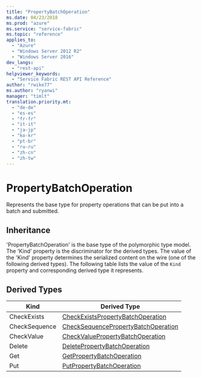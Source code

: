 ```yaml
---
title: "PropertyBatchOperation"
ms.date: 04/23/2018
ms.prod: "azure"
ms.service: "service-fabric"
ms.topic: "reference"
applies_to: 
  - "Azure"
  - "Windows Server 2012 R2"
  - "Windows Server 2016"
dev_langs: 
  - "rest-api"
helpviewer_keywords: 
  - "Service Fabric REST API Reference"
author: "rwike77"
ms.author: "ryanwi"
manager: "timlt"
translation.priority.mt: 
  - "de-de"
  - "es-es"
  - "fr-fr"
  - "it-it"
  - "ja-jp"
  - "ko-kr"
  - "pt-br"
  - "ru-ru"
  - "zh-cn"
  - "zh-tw"
---
```

# PropertyBatchOperation

Represents the base type for property operations that can be put into a batch and submitted.
## Inheritance

'PropertyBatchOperation' is the base type of the polymorphic type model. The 'Kind' property is the discriminator for the derived types. 
The value of the 'Kind' property determines the serialized content on the wire (one of the following derived types). 
The following table lists the value of the `Kind` property and corresponding derived type it represents.
## Derived Types

| Kind | Derived Type |
| --- | --- | 
| CheckExists | [CheckExistsPropertyBatchOperation](sfclient-v62-model-checkexistspropertybatchoperation.md) |
| CheckSequence | [CheckSequencePropertyBatchOperation](sfclient-v62-model-checksequencepropertybatchoperation.md) |
| CheckValue | [CheckValuePropertyBatchOperation](sfclient-v62-model-checkvaluepropertybatchoperation.md) |
| Delete | [DeletePropertyBatchOperation](sfclient-v62-model-deletepropertybatchoperation.md) |
| Get | [GetPropertyBatchOperation](sfclient-v62-model-getpropertybatchoperation.md) |
| Put | [PutPropertyBatchOperation](sfclient-v62-model-putpropertybatchoperation.md) |

